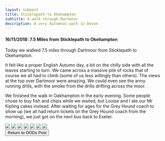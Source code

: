 ```yaml
---
layout: subpost
title: Sticklepath to Okehampton
subtitle: A walk through Dartmoor
description: A very Autumnal walk in Devon
---
```


<h4>16/11/2018: 7.5 Miles from Sticklepath to Okehampton</h4>

Today we walked 7.5 miles through Dartmoor from Sticklepath to Okehampton. 

It felt like a proper English Autumn day, a bit on the chilly side with all the leaves starting to turn. We came across a massive pile of rocks that of course we all had to climb (some of us less willingly than others). The views at the top over Dartmoor were amazing. We could even see the army running drills, with the smoke from the drills drifting across the moor. 

We finished the walk in Oakhampton in the early evening. Some people chose to buy fish and chips while we waited, but Louise and I ate our Mr Kipling cakes instead. After waiting for ages for the Grey Hound coach to show up (we all had return tickets on the Grey Hound coach from the morning), we just got on the next bus back to Exeter. 

<img src="https://lh3.googleusercontent.com/FKv3w3_2nCRwhvGfVN2ZPv-YHq1DEb6iVfdH6-iRIfeWZ02KVFhJgUJwF7Wugs84-uvHu-A4Ztcq0jHNltcBpZz_hSh6LZmDI2iofs6TCf73tXmeZaVZuHfJOMmZmVFPznAX6aOUaOE=w2400" class="image1">
<img src="https://lh3.googleusercontent.com/e8Gfd0CAATtdUcgj7isOUDUGYchx41Nhn8JQWk_E_8G96dLyiyDGPMu5q2bIzLtq42sPKZsKQu7D_yBnCcaZobTMEh-45UdXLSB9qGPnttjK-nGa2YZM79ZkHGazIaWnmQaA5LOZtfc=w2400" class="image1">
<img src="https://lh3.googleusercontent.com/n8vp4TKjjk5bKsL39Kz-L1SBPofsrv03ZzY_ZgWK7V0jQBQvi0aBX8NGqD9rDBhDHIQwEmUI6bQy0ROtejLMhPeYTA4-dyrLvTP7IcGklsywxeXWk51BeHaBwO8nzJHtJ2zoXvOxFO0=w2400" class="image1">
<img src="https://lh3.googleusercontent.com/wRKoJq1gNepSV73UG-jqJsngWh8nBdzrz9wwamfE4C0Z8ajnCm_QDmGYEHugr9uiNLct6dV4cts61PgRLeUfRD0E8c-Ls7CdVftxMeoEUp6xNpmRAclJG1uhLcwN9OglIvu-bn9jHFM=w2400" class="image1">
<img src="https://lh3.googleusercontent.com/dyJ9SeQYbS1rDJbK4sa5P01Qki-00nPrEjXQWUQdWzX6KnixnrMbpDWH6N2Amjk2DeBdjcsa0Z9ZdbdGtd15dPG5eYCTdF9xnPRbWxHjeCDpBFPhIcGLT_NnarIiMPztk7qLGpSFnYc=w2400" class="image1">
<img src="https://lh3.googleusercontent.com/mFsJPYvyp0TwGEP2cJHQIGqS7Vf3CMTIlP9xR2lYNn2ALErMcs7TfijB7IHs5IWWeDgISGkCcFqWOiQxtOqPMp-ofOznz6D3xjpmHm0MLlJAa_vDyreQ7Z-sCjoS9LUX93AxJxXn5XU=w2400" class="image1">
<img src="https://lh3.googleusercontent.com/_f0BhUZctCvOFrnKpX2vDHYMm0LXmMnVb-zd18wzzzesh0S_OOBcoWoHb6uFg_YKC2bgqx3imh8rDbqco6bk-noAISzXHFBtE5s-kqp27pBU5nfcCN6abTpdWmjdrX0udRl0wGjP6J8=w2400" class="image4">

<div class="wrapper">
  <input type="button" class="button" value="Return to OODs Post" onclick="self.close()">
</div>
